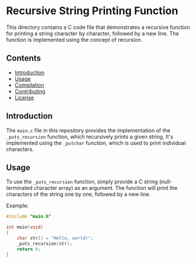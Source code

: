 # Recursive String Printing Function

This directory contains a C code file that demonstrates a recursive function for printing a string character by character, followed by a new line. The function is implemented using the concept of recursion.

## Contents

- [Introduction](#introduction)
- [Usage](#usage)
- [Compilation](#compilation)
- [Contributing](#contributing)
- [License](#license)

## Introduction

The `main.c` file in this repository provides the implementation of the `_puts_recursion` function, which recursively prints a given string. It's implemented using the `_putchar` function, which is used to print individual characters.

## Usage

To use the `_puts_recursion` function, simply provide a C string (null-terminated character array) as an argument. The function will print the characters of the string one by one, followed by a new line.

Example:

```c
#include "main.h"

int main(void)
{
    char str[] = "Hello, world!";
    _puts_recursion(str);
    return 0;
}
